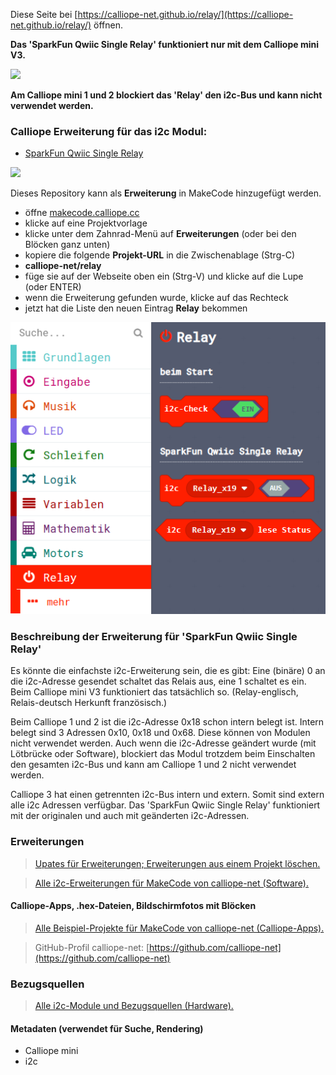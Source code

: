 
Diese Seite bei [https://calliope-net.github.io/relay/](https://calliope-net.github.io/relay/) öffnen.

**Das 'SparkFun Qwiic Single Relay' funktioniert nur mit dem Calliope mini V3.**

![](https://shop.calliope.cc/cdn/shop/files/Calliope_mini_front_2000x2000_87cab7e1-5e4e-497e-a5ac-f97fdf3fc3a5_370x.png?v=1701961330)

**Am Calliope mini 1 und 2 blockiert das 'Relay' den i2c-Bus und kann nicht verwendet werden.**

### Calliope Erweiterung für das i2c Modul:

* [SparkFun Qwiic Single Relay](https://www.sparkfun.com/products/15093)

![](https://cdn.sparkfun.com//assets/parts/1/3/4/5/1/15093-SparkFun_Qwiic_Single_Relay-01.jpg)

Dieses Repository kann als **Erweiterung** in MakeCode hinzugefügt werden.

* öffne [makecode.calliope.cc](https://makecode.calliope.cc)
* klicke auf eine Projektvorlage
* klicke unter dem Zahnrad-Menü auf **Erweiterungen** (oder bei den Blöcken ganz unten)
* kopiere die folgende **Projekt-URL** in die Zwischenablage (Strg-C)
* **calliope-net/relay**
* füge sie auf der Webseite oben ein (Strg-V) und klicke auf die Lupe (oder ENTER)
* wenn die Erweiterung gefunden wurde, klicke auf das Rechteck
* jetzt hat die Liste den neuen Eintrag **Relay** bekommen

![](blocks.png)

### Beschreibung der Erweiterung für 'SparkFun Qwiic Single Relay'

Es könnte die einfachste i2c-Erweiterung sein, die es gibt: Eine (binäre) 0 an die i2c-Adresse gesendet schaltet das Relais aus, eine 1 schaltet es ein.
Beim Calliope mini V3 funktioniert das tatsächlich so. (Relay-englisch, Relais-deutsch Herkunft französisch.)

Beim Calliope 1 und 2 ist die i2c-Adresse 0x18 schon intern belegt ist. Intern belegt sind 3 Adressen 0x10, 0x18 und 0x68. Diese können von Modulen nicht verwendet werden. 
Auch wenn die i2c-Adresse geändert wurde (mit Lötbrücke oder Software), blockiert das Modul trotzdem beim Einschalten den gesamten i2c-Bus und kann am Calliope 1 und 2 nicht verwendet werden. 

Calliope 3 hat einen getrennten i2c-Bus intern und extern. Somit sind extern alle i2c Adressen verfügbar. 
Das 'SparkFun Qwiic Single Relay' funktioniert mit der originalen und auch mit geänderten i2c-Adressen.

<!--
Bei diesem Modul kann die i2c-Adresse geändert werden: entweder durch eine Lötbrücke in 0x19, dann ist der Adresskonflikt gelöst.
Oder mit einem i2c-Command-Code an 0x18. Das funktioniert, obwohl die 0x18 intern belegt ist. Hier wurde in 0x1E geändert. Erlaubt ist jede 7-Bit i2c-Adresse.
Und die Änderung bleibt erhalten. Wenn das Modul wieder an geschaltet wird, hat es immer noch die 0x1E in diesem Beispiel.
Anmerkung: Wenn die Lötbrücke vorhanden ist, wird die geänderte i2c-Adresse beim Ausschalten vergessen. Beim Einschalten gilt immer die 0x19. Damit müsste es nun funktionieren.

Der zweite Umstand ist, dass sich der gesamte i2c-Bus beim Einschalten aufhängt, wenn das Relay Modul angesteckt ist, egal mit welcher i2c-Adresse. Es wird dann überhaupt kein i2c-Modul erkannt, auch kein 
internes. Das kann verhindert werden, wenn das Relay Modul erst nach dem Einschalten an den i2c-Bus gesteckt wird. Dann sind die anderen 'Devices' am i2c-Bus bereit und die Adresse 0x19 oder 0x1E ebenfalls.
Es ist aber nicht praktikabel, Hardware anzustecken nachdem der Strom eingeschaltet wurde.

Die erfolgreichen Tests, i2c-Adresse ändern, Ein und Aus schalten mit der neuen i2c-Adresse, funktionierten nur mit Anstecken nach dem Einschalten.

Der dritte Umstand ist, dass ein Relais bei 3 Volt einen bemerkenswerten Strom braucht, wenn es An ist. Das verträgt der i2c-Bus möglicherweise nicht. Ebenso das Schalten der induktiven Last.
Das ist mit einer externen 3,3V Stromversorgung zu lösen. (Achtung! Qwiic verträgt keine 5 Volt!) 
Aber auch damit bleibt der Umstand, dass sich der gesamte i2c-Bus beim Einschalten aufhängt, wenn das Relay Modul angesteckt ist.
Der Strom kann auch nicht der Grund sein, solange das Relais Aus ist. Und mit dem Trick 'Anstecken nach dem Einschalten' hat das Relais auch am normalen Bus hörbar geklickt.

**Das 'SparkFun Qwiic Single Relay' blockiert den i2c-Bus und kann am Calliope nicht verwendet werden.**

Wer die Ursache dafür findet, möge das bitte mitteilen. (Getestet wurde mit 2 Modulen von verschiedenen Händlern mit dem gleichen Ergebnis. Dass beide kaputt sind, ist nicht sehr wahrscheinlich.)
-->

### Erweiterungen

> [Upates für Erweiterungen; Erweiterungen aus einem Projekt löschen.](https://calliope-net.github.io/i2c-liste#updates)

> [Alle i2c-Erweiterungen für MakeCode von calliope-net (Software).](https://calliope-net.github.io/i2c-liste#erweiterungen)

#### Calliope-Apps, .hex-Dateien, Bildschirmfotos mit Blöcken

> [Alle Beispiel-Projekte für MakeCode von calliope-net (Calliope-Apps).](https://calliope-net.github.io/i2c-liste#programmierbeispiele)

> GitHub-Profil calliope-net: [https://github.com/calliope-net](https://github.com/calliope-net)

### Bezugsquellen

> [Alle i2c-Module und Bezugsquellen (Hardware).](https://calliope-net.github.io/i2c-liste#bezugsquellen)

#### Metadaten (verwendet für Suche, Rendering)

* Calliope mini
* i2c
